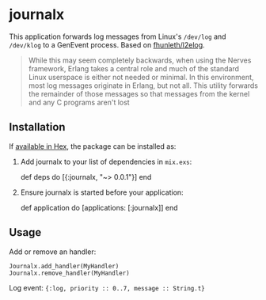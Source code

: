 # journalx

This application forwards log messages from Linux's `/dev/log` and `/dev/klog` to a GenEvent process. Based on [fhunleth/l2elog](https://github.com/fhunleth/l2elog).

>While this may seem completely backwards, when using the Nerves framework, Erlang takes a central role and much of the standard Linux userspace is either not needed or minimal. In this environment, most log messages originate in Erlang, but not all. This utility forwards the remainder of those messages so that messages from the kernel and any C programs aren't lost

## Installation

If [available in Hex](https://hex.pm/docs/publish), the package can be installed as:

  1. Add journalx to your list of dependencies in `mix.exs`:

        def deps do
          [{:journalx, "~> 0.0.1"}]
        end

  2. Ensure journalx is started before your application:

        def application do
          [applications: [:journalx]]
        end

## Usage

Add or remove an handler:

```
Journalx.add_handler(MyHandler)
Journalx.remove_handler(MyHandler)
```

Log event: `{:log, priority :: 0..7, message :: String.t}`

